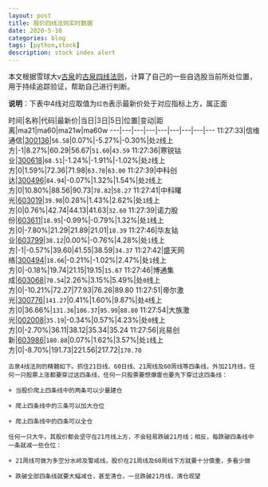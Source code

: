 ```yaml
---
layout: post
title: 股价四线法则实时数据
date: 2020-5-10
categories: blog
tags: [python,stock]
description: stock index alert
---
```



本文根据雪球大v[古泉](https://xueqiu.com/u/7148646888)的[古泉四线法则](https://xueqiu.com/7148646888/130498192)，计算了自己的一些自选股当前所处位置，用于持续追踪验证，帮助自己进行判断。

**说明**：下表中4线对应取值为`红色`表示最新价处于对应指标上方，属正面

时间|名称|代码|最新价|当日|3日|5日|位置|变动|距离|ma21|ma60|ma21w|ma60w
---|---|---|---|---|---|---|---|---
11:27:33|信维通信|[300136](https://xueqiu.com/S/SZ300136)|`56.58`|0.07%|-5.27%|-0.30%|处`2`线上方|-1|8.27%|60.29|56.67|`51.60`|`43.59`
11:27:36|寒锐钴业|[300618](https://xueqiu.com/S/SZ300618)|`68.51`|-1.24%|-1.91%|-1.02%|处`2`线上方|0|1.59%|72.36|71.98|`63.78`|`63.00`
11:27:39|中科创达|[300496](https://xueqiu.com/S/SZ300496)|`84.94`|-0.07%|1.32%|1.54%|处`2`线上方|0|10.80%|88.56|90.73|`78.82`|`58.27`
11:27:41|中科曙光|[603019](https://xueqiu.com/S/SH603019)|`39.98`|0.28%|1.43%|2.62%|处`1`线上方|0|0.76%|42.74|44.13|41.63|`32.60`
11:27:39|诺力股份|[603611](https://xueqiu.com/S/SH603611)|`18.95`|-0.99%|-0.79%|1.32%|处`1`线上方|0|-7.80%|21.29|21.89|21.01|`18.39`
11:27:46|华友钴业|[603799](https://xueqiu.com/S/SH603799)|`38.12`|0.00%|-0.76%|4.28%|处`1`线上方|-1|-0.57%|39.60|41.55|38.59|`34.37`
11:27:42|盛天网络|[300494](https://xueqiu.com/S/SZ300494)|`18.66`|-0.21%|-1.02%|2.47%|处`1`线上方|0|-0.18%|19.74|21.15|19.15|`15.67`
11:27:46|博通集成|[603068](https://xueqiu.com/S/SH603068)|`70.54`|2.26%|3.15%|5.49%|处`0`线上方|0|-10.21%|72.27|77.93|76.26|89.80
11:27:51|帝尔激光|[300776](https://xueqiu.com/S/SZ300776)|`141.27`|0.41%|1.60%|9.87%|处`4`线上方|0|36.66%|`131.36`|`106.37`|`95.99`|`88.80`
11:27:54|大族激光|[002008](https://xueqiu.com/S/SZ002008)|`35.19`|-0.34%|0.57%|4.23%|处`0`线上方|0|-2.70%|36.11|38.12|35.34|35.24
11:27:56|兆易创新|[603986](https://xueqiu.com/S/SH603986)|`180.88`|0.07%|1.62%|3.57%|处`1`线上方|0|-8.70%|191.73|221.56|217.72|`170.70`

```
古泉4线法则的精髓如下。抓住21日线、60日线、21周线及60周线等四条线，外加21月线，任何一只股票上涨都要穿过这四条线，任何一只股票要想爆雷也要先下穿过这四条线：

+ 当股价爬上四条线中的两条可以少量建仓

+ 爬上四条线中的三条可以加大仓位

+ 爬上四条线中的四条可以全仓

任何一只大牛，其股价都会坚守在21月线上方，不会轻易跌破21月线；相反，每跌破四条线中一条就减一些仓位：

+ 21周线可做为多空分水岭及警戒线，股价在21周线及60周线下方就要十分慎重，多看少做

+ 跌破全部四条线就要大幅减仓，甚至清仓，一旦跌破21月线，清仓观望
```